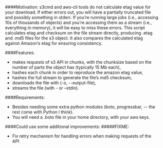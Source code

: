 ####Motivation:
s3cmd and aws-cli tools do not calculate etag value for your download.  If either errors out, you will have a partially truncated file and possibly something in stderr.  If you’re running large jobs (i.e., accessing 10s of thousands of objects) and you’re accessing them as a stream (i.e., everything in memory),  it will be easy to miss these errors.  This script calculates etag and checksum on the file stream directly, producing .etag and .md5 files for the s3 object. It also compares the calculated etag against Amazon’s etag for ensuring consistency.

####Features: 
- makes requests of s3 API in chunks, with the chunksize based on the number of parts the object has (typically 15 Mb each), 
- hashes each chunk in order to reproduce the amazon etag value,
- hashes the full stream to generate the file’s md5 checksum,
- downloads the file with (-o, --output-file), 
- streams the file (with - or –stdin).

####Requirements:
- Besides needing some extra python modules (boto, progressbar, -- the rest come with Python I think).
- You will need a .boto file in your home directory, with your aws keys.

####Could use some additional improvements:
#####FIXME:
- Fix retry mechanism for handling errors when making requests of the API
